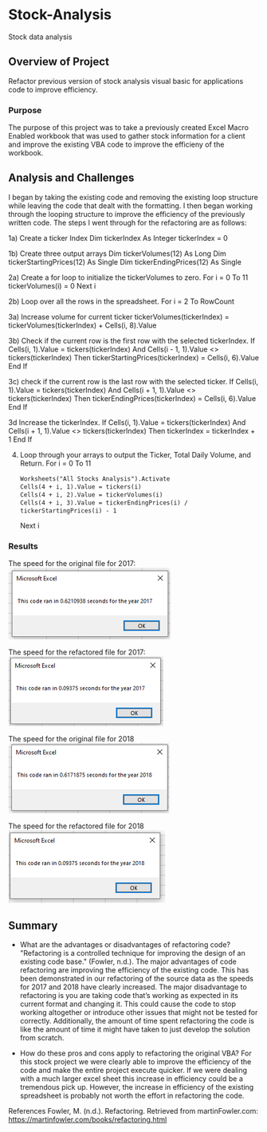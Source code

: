 # Stock-Analysis
Stock data analysis
## Overview of Project
Refactor previous version of stock analysis visual basic for applications code to improve efficiency. 

### Purpose
The purpose of this project was to take a previously created Excel Macro Enabled workbook that was used to gather stock information for a client and improve the existing VBA code to improve the efficieny of the workbook.    

## Analysis and Challenges
I began by taking the existing code and removing the existing loop structure while leaving the code that dealt with the formatting.  I then began working through the looping structure to improve the efficiency of the previously written code.  The steps I went through for the refactoring are as follows:

1a) Create a ticker Index
    Dim tickerIndex As Integer
    tickerIndex = 0

1b) Create three output arrays
    Dim tickerVolumes(12) As Long
    Dim tickerStartingPrices(12) As Single
    Dim tickerEndingPrices(12) As Single

2a) Create a for loop to initialize the tickerVolumes to zero.
    For i = 0 To 11
        tickerVolumes(i) = 0
    Next i

2b) Loop over all the rows in the spreadsheet.
    For i = 2 To RowCount

3a) Increase volume for current ticker
        tickerVolumes(tickerIndex) = tickerVolumes(tickerIndex) + Cells(i, 8).Value

3b) Check if the current row is the first row with the selected tickerIndex.
        If Cells(i, 1).Value = tickers(tickerIndex) And Cells(i - 1, 1).Value <> tickers(tickerIndex) Then
            tickerStartingPrices(tickerIndex) = Cells(i, 6).Value
        End If

3c) check if the current row is the last row with the selected ticker. 
        If Cells(i, 1).Value = tickers(tickerIndex) And Cells(i + 1, 1).Value <> tickers(tickerIndex) Then
            tickerEndingPrices(tickerIndex) = Cells(i, 6).Value
        End If

3d Increase the tickerIndex.
        If Cells(i, 1).Value = tickers(tickerIndex) And Cells(i + 1, 1).Value <> tickers(tickerIndex) Then
            tickerIndex = tickerIndex + 1
        End If

 4) Loop through your arrays to output the Ticker, Total Daily Volume, and Return.
    For i = 0 To 11

        Worksheets("All Stocks Analysis").Activate
        Cells(4 + i, 1).Value = tickers(i)
        Cells(4 + i, 2).Value = tickerVolumes(i)
        Cells(4 + i, 3).Value = tickerEndingPrices(i) / tickerStartingPrices(i) - 1
    
    Next i
### Results
The speed for the original file for 2017:
![Original 2017 Speed](https://github.com/john10roberts/stock-analysis/blob/main/Resources/Green_stocks_ProcessingTime_2017.png)

The speed for the refactored file for 2017:
![Refactored 2017 Speed](https://github.com/john10roberts/stock-analysis/blob/main/Resources/VBA_Challenge_2017.png)

The speed for the original file for 2018
![Original 2018 Speed](https://github.com/john10roberts/stock-analysis/blob/main/Resources/Green_stocks_ProcessingTime_2018.png)

The speed for the refactored file for 2018
![Refactored 2018 Speed](https://github.com/john10roberts/stock-analysis/blob/main/Resources/VBA_Challenge_2018.png)

## Summary

- What are the advantages or disadvantages of refactoring code?
"Refactoring is a controlled technique for improving the design of an existing code base." (Fowler, n.d.).  The major advantages of code refactoring are improving the efficiency of the existing code.  This has been demonstrated in our refactoring of the source data as the speeds for 2017 and 2018 have clearly increased.  The major disadvantage to refactoring is you are taking code that’s working as expected in its current format and changing it.  This could cause the code to stop working altogether or introduce other issues that might not be tested for correctly.  Additionally, the amount of time spent refactoring the code is like the amount of time it might have taken to just develop the solution from scratch.  

- How do these pros and cons apply to refactoring the original VBA?
For this stock project we were clearly able to improve the efficiency of the code and make the entire project execute quicker.  If we were dealing with a much larger excel sheet this increase in efficiency could be a tremendous pick up.  However, the increase in efficiency of the existing spreadsheet is probably not worth the effort in refactoring the code.  

References
Fowler, M. (n.d.). Refactoring. Retrieved from martinFowler.com: https://martinfowler.com/books/refactoring.html
